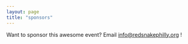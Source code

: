 ```yaml
---
layout: page
title: "sponsors"
---
```


Want to sponsor this awesome event? Email <a href="mailto:info@redsnakephilly.org"> info@redsnakephilly.org </a> !

<!--
<div class="post">
  <a href="http://www.seerinteractive.com/">
    <img class="pic" style="float:left; width:250px; margin-right:25px;" src="{{root_url}}/images/sponsors/seer.png" alt="SEER Interactive" />
  </a>
  <p class="text" style="margin-top:50px;">SEER Interactive is a national leader among digital marketing agencies, our experienced team of SEO, PPC and Analytics associates have the expertise to not only get you ranked and get your ads driving clicks to your website, but to analyze the impact our efforts have where it matters, on your bottom line. We’re an Analytics first company, and we will not take on projects where we can’t analyze our impact on your business.
  </p>
</div>
<br class="spacer clear" />
-->
